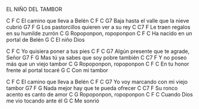 EL NIÑO DEL TAMBOR

C              F          C
El camino que lleva a Belén
C                           F         C   G7 
Baja hasta el valle que la nieve cubrió
G7                         F        G
Los pastorcillos quieren ver a su rey
           C             C7        F 
Le traen regalos en su humilde zurrón
    C               G 
Ropoponpon, ropoponpon
 C                 F         C 
Ha nacido en un portal de Belén 
G         C
El niño Dios

C              F           C
Yo quisiera poner a tus pies
C                        F        C  G7 
Algún presente que te agrade, Señor
G7                        F         G 
Mas tú ya sabes que soy pobre también
       C                C7       F 
Y no poseo más que un viejo tambor
     C          G 
Ropoponpon, ropoponpon 
C                      F          C 
En tu honor frente al portal tocaré
 G        C 
Con mi tambor

C               F        C
El camino que lleva a Belén
C                       F         C G7 
Yo voy marcando con mi viejo tambor
G7                      F        G 
Nada mejor hay que te pueda ofrecer
          C              C7    F 
Su ronco acento es canto de amor
    C            G 
Ropoponpon, ropoponpon 
C                     F          C 
Cuando Dios me vio tocando ante él 
G       C
Me sonrió

